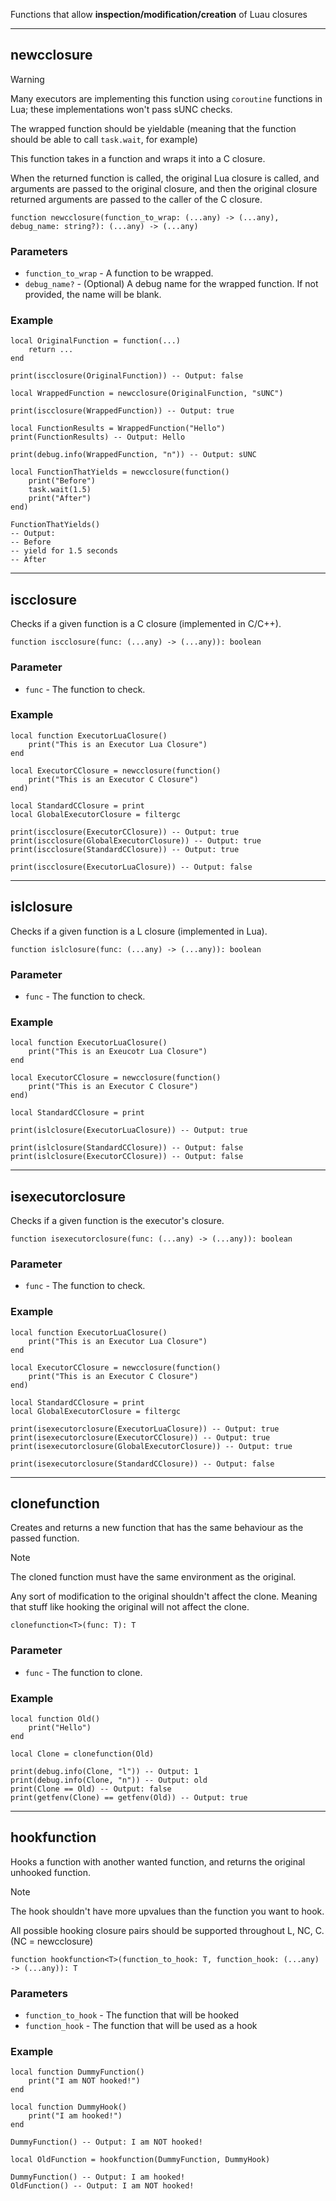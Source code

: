 Functions that allow **inspection/modification/creation** of Luau closures

---

## newcclosure

> [!WARNING]
> Many executors are implementing this function using `coroutine` functions in Lua; these implementations won't pass sUNC checks.
>
> The wrapped function should be yieldable (meaning that the function should be able to call `task.wait`, for example)

This function takes in a function and wraps it into a C closure.

When the returned function is called, the original Lua closure is called, and arguments are passed to the original closure, and then the original closure returned arguments are passed to the caller of the C closure.

```luau
function newcclosure(function_to_wrap: (...any) -> (...any), debug_name: string?): (...any) -> (...any)
```

### Parameters

- `function_to_wrap` - A function to be wrapped.
- `debug_name?` - (Optional) A debug name for the wrapped function. If not provided, the name will be blank.

### Example

```luau
local OriginalFunction = function(...)
    return ...
end

print(iscclosure(OriginalFunction)) -- Output: false

local WrappedFunction = newcclosure(OriginalFunction, "sUNC")

print(iscclosure(WrappedFunction)) -- Output: true

local FunctionResults = WrappedFunction("Hello")
print(FunctionResults) -- Output: Hello

print(debug.info(WrappedFunction, "n")) -- Output: sUNC
```

```luau
local FunctionThatYields = newcclosure(function()
    print("Before")
    task.wait(1.5)
    print("After")
end)

FunctionThatYields()
-- Output:
-- Before
-- yield for 1.5 seconds
-- After
```

---

## iscclosure

Checks if a given function is a C closure (implemented in C/C++).

```luau
function iscclosure(func: (...any) -> (...any)): boolean
```

### Parameter

- `func` - The function to check.

### Example

```luau
local function ExecutorLuaClosure()
    print("This is an Executor Lua Closure")
end

local ExecutorCClosure = newcclosure(function()
    print("This is an Executor C Closure")
end)

local StandardCClosure = print
local GlobalExecutorClosure = filtergc

print(iscclosure(ExecutorCClosure)) -- Output: true
print(iscclosure(GlobalExecutorClosure)) -- Output: true
print(iscclosure(StandardCClosure)) -- Output: true

print(iscclosure(ExecutorLuaClosure)) -- Output: false
```

---

## islclosure

Checks if a given function is a L closure (implemented in Lua).

```luau
function islclosure(func: (...any) -> (...any)): boolean
```

### Parameter

- `func` - The function to check.

### Example

```luau
local function ExecutorLuaClosure()
    print("This is an Exeucotr Lua Closure")
end

local ExecutorCClosure = newcclosure(function()
    print("This is an Executor C Closure")
end)

local StandardCClosure = print

print(islclosure(ExecutorLuaClosure)) -- Output: true

print(islclosure(StandardCClosure)) -- Output: false
print(islclosure(ExecutorCClosure)) -- Output: false
```

---

## isexecutorclosure

Checks if a given function is the executor's closure.

```luau
function isexecutorclosure(func: (...any) -> (...any)): boolean
```

### Parameter

- `func` - The function to check.

### Example

```luau
local function ExecutorLuaClosure()
    print("This is an Executor Lua Closure")
end

local ExecutorCClosure = newcclosure(function()
    print("This is an Executor C Closure")
end)

local StandardCClosure = print
local GlobalExecutorClosure = filtergc

print(isexecutorclosure(ExecutorLuaClosure)) -- Output: true
print(isexecutorclosure(ExecutorCClosure)) -- Output: true
print(isexecutorclosure(GlobalExecutorClosure)) -- Output: true

print(isexecutorclosure(StandardCClosure)) -- Output: false
```

---

## clonefunction

Creates and returns a new function that has the same behaviour as the passed function.
> [!NOTE]
> The cloned function must have the same environment as the original.
> 
> Any sort of modification to the original shouldn't affect the clone. Meaning that stuff like hooking the original will not affect the clone.

```luau
clonefunction<T>(func: T): T
```

### Parameter

- `func` - The function to clone.

### Example

```luau
local function Old()
    print("Hello")
end

local Clone = clonefunction(Old)

print(debug.info(Clone, "l")) -- Output: 1
print(debug.info(Clone, "n")) -- Output: old
print(Clone == Old) -- Output: false
print(getfenv(Clone) == getfenv(Old)) -- Output: true
```

---

## hookfunction

Hooks a function with another wanted function, and returns the original unhooked function.

> [!Note]
> The hook shouldn't have more upvalues than the function you want to hook.
>                       
> All possible hooking closure pairs should be supported throughout L, NC, C. (NC = newcclosure)

```luau
function hookfunction<T>(function_to_hook: T, function_hook: (...any) -> (...any)): T
```

### Parameters

- `function_to_hook` - The function that will be hooked
- `function_hook` - The function that will be used as a hook

### Example

```luau
local function DummyFunction()
    print("I am NOT hooked!")
end

local function DummyHook()
    print("I am hooked!")
end

DummyFunction() -- Output: I am NOT hooked!

local OldFunction = hookfunction(DummyFunction, DummyHook)

DummyFunction() -- Output: I am hooked!
OldFunction() -- Output: I am NOT hooked!
```
